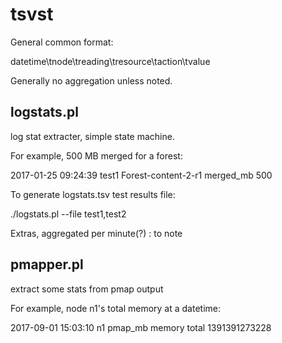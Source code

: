 # tsvst

General common format:

datetime\tnode\treading\tresource\taction\tvalue

Generally no aggregation unless noted.

## logstats.pl

log stat extracter, simple state machine.

For example, 500 MB merged for a forest:

2017-01-25 09:24:39 test1 Forest-content-2-r1 merged_mb 500

To generate logstats.tsv test results file:

./logstats.pl --file test1,test2 

Extras, aggregated per minute(?) : to note

## pmapper.pl

extract some stats from pmap output

For example, node n1's total memory at a datetime:

2017-09-01 15:03:10     n1      pmap_mb memory  total   1391391273228
